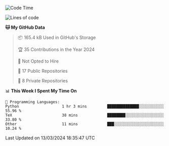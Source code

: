 <!--START_SECTION:waka-->
![Code Time](http://img.shields.io/badge/Code%20Time-864%20hrs%2036%20mins-blue)

![Lines of code](https://img.shields.io/badge/From%20Hello%20World%20I%27ve%20Written-206.2%20thousand%20lines%20of%20code-blue)

**🐱 My GitHub Data** 

> 📦 165.4 kB Used in GitHub's Storage 
 > 
> 🏆 35 Contributions in the Year 2024
 > 
> 🚫 Not Opted to Hire
 > 
> 📜 17 Public Repositories 
 > 
> 🔑 8 Private Repositories 
 > 
📊 **This Week I Spent My Time On** 

```text
💬 Programming Languages: 
Python                   1 hr 3 mins         ██████████████░░░░░░░░░░░   55.96 % 
TeX                      38 mins             ████████░░░░░░░░░░░░░░░░░   33.80 % 
Other                    11 mins             ███░░░░░░░░░░░░░░░░░░░░░░   10.24 % 
```


 Last Updated on 13/03/2024 18:35:47 UTC
<!--END_SECTION:waka-->
